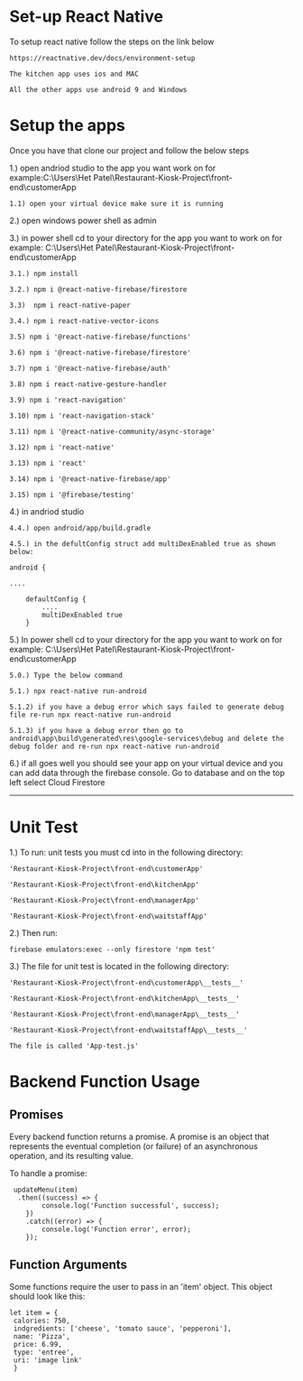 # Set-up React Native
To setup react native follow the steps on the link below

    https://reactnative.dev/docs/environment-setup
    
    The kitchen app uses ios and MAC
    
    All the other apps use android 9 and Windows
   
  
 # Setup the apps   
Once you have that clone our project and follow the below steps

1.) open andriod studio to the app you want work on for example:C:\Users\Het Patel\Restaurant-Kiosk-Project\front-end\customerApp
  
    1.1) open your virtual device make sure it is running

2.) open windows power shell as admin

3.) in power shell cd to your directory for the app you want to work on for example: C:\Users\Het Patel\Restaurant-Kiosk-Project\front-end\customerApp
  
    3.1.) npm install
  
    3.2.) npm i @react-native-firebase/firestore
  
    3.3)  npm i react-native-paper
  
    3.4.) npm i react-native-vector-icons
    
    3.5) npm i '@react-native-firebase/functions'
    
    3.6) npm i '@react-native-firebase/firestore'
     
    3.7) npm i '@react-native-firebase/auth'
    
    3.8) npm i react-native-gesture-handler
    
    3.9) npm i 'react-navigation'

    3.10) npm i 'react-navigation-stack'
  
    3.11) npm i '@react-native-community/async-storage'
    
    3.12) npm i 'react-native'

    3.13) npm i 'react'

    3.14) npm i '@react-native-firebase/app'
    
    3.15) npm i '@firebase/testing'

    
    

4.) in andriod studio
 
    4.4.) open android/app/build.gradle
 
    4.5.) in the defultConfig struct add multiDexEnabled true as shown below:

    android {

    ....

        defaultConfig {
            ....
            multiDexEnabled true
        }
  
5.) In power shell cd to your directory for the app you want to work on for example: C:\Users\Het Patel\Restaurant-Kiosk-Project\front-end\customerApp
  
    5.0.) Type the below command
  
    5.1.) npx react-native run-android
  
    5.1.2) if you have a debug error which says failed to generate debug file re-run npx react-native run-android
  
    5.1.3) if you have a debug error then go to android\app\build\generated\res\google-services\debug and delete the debug folder and re-run npx react-native run-android

6.) if all goes well you should see your app on your virtual device and you can add data through the firebase console. Go to database and on the top left select Cloud Firestore

--------------------------------------------------------------------------------------------------------------------------------------------------------------------------------------------------------------------------------------------------------------------------------
# Unit Test
1.) To run: unit tests you must cd into in the following directory: 
    
    'Restaurant-Kiosk-Project\front-end\customerApp'
    
    'Restaurant-Kiosk-Project\front-end\kitchenApp'
    
    'Restaurant-Kiosk-Project\front-end\managerApp'
    
    'Restaurant-Kiosk-Project\front-end\waitstaffApp'
    
    

2.) Then run: 

    firebase emulators:exec --only firestore 'npm test'

3.) The file for unit test is located in the following directory: 
     
    'Restaurant-Kiosk-Project\front-end\customerApp\__tests__'
    
    'Restaurant-Kiosk-Project\front-end\kitchenApp\__tests__'
    
    'Restaurant-Kiosk-Project\front-end\managerApp\__tests__'
    
    'Restaurant-Kiosk-Project\front-end\waitstaffApp\__tests__'
    
    The file is called 'App-test.js'



# Backend Function Usage
## Promises
Every backend function returns a promise. A promise is an object that represents the eventual completion (or failure) of an asynchronous operation, and its resulting value.

To handle a promise: 
```
 updateMenu(item) 
  .then((success) => {
        console.log('Function successful', success);
    })
    .catch((error) => {
        console.log('Function error', error);
    });
```    
    
 ## Function Arguments
 Some functions require the user to pass in an 'item' object. This object should look like this:
 ```
 let item = {
  calories: 750,
  indgredients: ['cheese', 'tomato sauce', 'pepperoni'],
  name: 'Pizza',
  price: 6.99,
  type: 'entree',
  uri: 'image link'
  }
  ```
  

